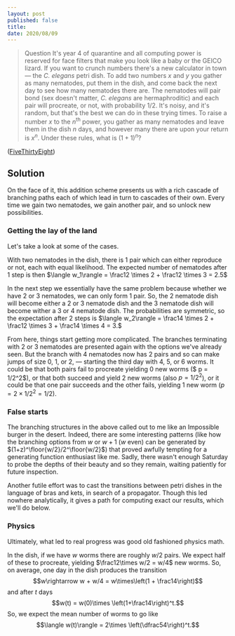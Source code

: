 ```yaml
---
layout: post
published: false
title: 
date: 2020/08/09
---
```


>Question It's year 4 of quarantine and all computing power is reserved for face filters that make you look like a baby or the GEICO lizard. If you want to crunch numbers there's a new calculator in town — the _C. elegans_ petri dish. To add two numbers $x$ and $y$ you gather as many nematodes, put them in the dish, and come back the next day to see how many nematodes there are. The nematodes will pair bond (sex doesn't matter, _C. elegans_ are hermaphroditic) and each pair will procreate, or not, with probability $1/2.$ It's noisy, and it's random, but that's the best we can do in these trying times. To raise a number $x$ to the $n^\text{th}$ power, you gather as many nematodes and leave them in the dish $n$ days, and however many there are upon your return is $x^n.$ Under these rules, what is $(1+1)^n$?

<!--more-->

([FiveThirtyEight](URL))

## Solution

On the face of it, this addition scheme presents us with a rich cascade of branching paths each of which lead in turn to cascades of their own. Every time we gain two nematodes, we gain another pair, and so unlock new possibilities. 

### Getting the lay of the land

Let's take a look at some of the cases.

With two nematodes in the dish, there is $1$ pair which can either reproduce or not, each with equal likelihood. The expected number of nematodes after $1$ step is then $\langle w_1\rangle = \frac12 \times 2 + \frac12 \times 3 = 2.5$ 

In the next step we essentially have the same problem because whether we have $2$ or $3$ nematodes, we can only form $1$ pair. So, the $2$ nematode dish will become either a $2$ or $3$ nematode dish and the $3$ nematode dish will become wither a $3$ or $4$ nematode dish. The probabilities are symmetric, so the expectation after $2$ steps is $\langle w_2\rangle = \frac14 \times 2 + \frac12 \times 3 + \frac14 \times 4 = 3.$

From here, things start getting more complicated. The branches terminating with $2$ or $3$ nematodes are presented again with the options we've already seen. But the branch with $4$ nematodes now has $2$ pairs and so can make jumps of size $0,$ $1,$ or $2,$ — starting the third day with $4,$ $5,$ or $6$ worms. It could be that both pairs fail to procreate yielding $0$ new worms ($ p = 1/2^2$), or that both succeed and yield $2$ new worms (also $p = 1/2^2$), or it could be that one pair succeeds and the other fails, yielding $1$ new worm ($p=2\times 1/2^2 = 1/2$).

### False starts

The branching structures in the above called out to me like an Impossible burger in the desert. Indeed, there are some interesting patterns (like how the branching options from $w$ or $w+1$ ($w$ even) can be generated by $(1+z)^\floor{w/2}/2^\floor{w/2}$) that proved awfully tempting for a generating function enthusiast like me. Sadly, there wasn't enough Saturday to probe the depths of their beauty and so they remain, waiting patiently for future inspection.

Another futile effort was to cast the transitions between petri dishes in the language of bras and kets, in search of a propagator. Though this led nowhere analytically, it gives a path for computing exact our results, which we'll do below.

### Physics 

Ultimately, what led to real progress was good old fashioned physics math. 

In the dish, if we have $w$ worms there are roughly $w/2$ pairs. We expect half of these to procreate, yielding $\frac12\times w/2 = w/4$ new worms. So, on average, one day in the dish produces the transition
$$w\rightarrow w + w/4 = w\times\left(1 + \frac14\right)$$
and after $t$ days
$$w(t) = w(0)\times \left(1+\frac14\right)^t.$$
So, we expect the mean number of worms to go like
$$\langle w(t)\rangle = 2\times \left(\dfrac54\right)^t.$$ 





<br>
